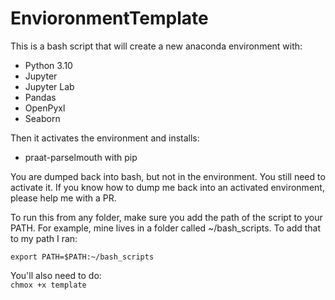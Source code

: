 # EnvioronmentTemplate

This is a bash script that will create a new anaconda environment with:  
- Python 3.10  
- Jupyter  
- Jupyter Lab  
- Pandas  
- OpenPyxl  
- Seaborn  

Then it activates the environment and installs:  
- praat-parselmouth with pip  

You are dumped back into bash, but not in the environment.  You still need to activate it.  If you know how to dump me back into an activated environment, please help me with a PR.


To run this from any folder, make sure you add the path of the script to your PATH.  For example, mine lives in a folder called ~/bash_scripts.  To add that to my path I ran:  

`export PATH=$PATH:~/bash_scripts`

You'll also need to do:  
`chmox +x template`
